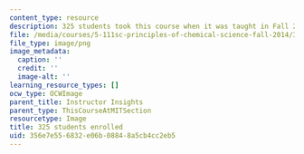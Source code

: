 ```yaml
---
content_type: resource
description: 325 students took this course when it was taught in Fall 2014.
file: /media/courses/5-111sc-principles-of-chemical-science-fall-2014/356e7e556832e06b08848a5cb4cc2eb5_325.png
file_type: image/png
image_metadata:
  caption: ''
  credit: ''
  image-alt: ''
learning_resource_types: []
ocw_type: OCWImage
parent_title: Instructor Insights
parent_type: ThisCourseAtMITSection
resourcetype: Image
title: 325 students enrolled
uid: 356e7e55-6832-e06b-0884-8a5cb4cc2eb5
---
```

